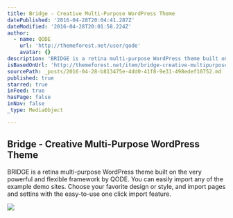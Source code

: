 ```yaml
---
title: Bridge - Creative Multi-Purpose WordPress Theme
datePublished: '2016-04-28T20:04:41.287Z'
dateModified: '2016-04-28T20:01:58.224Z'
author:
  - name: QODE
    url: 'http://themeforest.net/user/qode'
    avatar: {}
description: 'BRIDGE is a retina multi-purpose WordPress theme built on the very powerful and flexible framework by QODE. You can easily import any of the example demo sites. Choose your favorite design or style, and import pages and settins with the easy-to-use one click import feature.'
isBasedOnUrl: 'http://themeforest.net/item/bridge-creative-multipurpose-wordpress-theme/7315054?ref=pro0'
sourcePath: _posts/2016-04-28-b813475e-4dd0-41f8-9e31-498edef10752.md
published: true
starred: true
inFeed: true
hasPage: false
inNav: false
_type: MediaObject

---
```

<article style=""><h1>Bridge - Creative Multi-Purpose WordPress Theme</h1><p>BRIDGE is a retina multi-purpose WordPress theme built on the very powerful and flexible framework by QODE. You can easily import any of the example demo sites. Choose your favorite design or style, and import pages and settins with the easy-to-use one click import feature.</p><img src="https://d1a6a9r46cnyll.cloudfront.net/b3c057d90ca0d16d10cdf7a975f405a3fcb31844/687474703a2f2f64656d6f2e716f6465696e7465726163746976652e636f6d2f6272696467652f70726f66696c655f696d616765732f30312e6a7067" /></article>